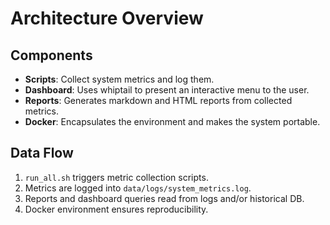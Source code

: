 # Architecture Overview

## Components
- **Scripts**: Collect system metrics and log them.
- **Dashboard**: Uses whiptail to present an interactive menu to the user.
- **Reports**: Generates markdown and HTML reports from collected metrics.
- **Docker**: Encapsulates the environment and makes the system portable.

## Data Flow
1. `run_all.sh` triggers metric collection scripts.
2. Metrics are logged into `data/logs/system_metrics.log`.
3. Reports and dashboard queries read from logs and/or historical DB.
4. Docker environment ensures reproducibility.
